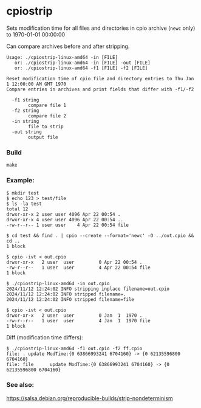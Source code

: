 cpiostrip
=========

Sets modification time for all files and directories in cpio archive (`newc` only) to 1970-01-01 00:00:00

Can compare archives before and after stripping.

```
Usage: ./cpiostrip-linux-amd64 -in [FILE]
   or: ./cpiostrip-linux-amd64 -in [FILE] -out [FILE]
   or: ./cpiostrip-linux-amd64 -f1 [FILE] -f2 [FILE]

Reset modification time of cpio file and directory entries to Thu Jan  1 12:00:00 AM GMT 1970
Compare entries in archives and print fields that differ with -f1/-f2

  -f1 string
    	compare file 1
  -f2 string
    	compare file 2
  -in string
    	file to strip
  -out string
    	output file
```

### Build

```shell
make
```

### Example:

```shell
$ mkdir test
$ echo 123 > test/file
$ ls -la test
total 12
drwxr-xr-x 2 user user 4096 Apr 22 00:54 .
drwxr-xr-x 4 user user 4096 Apr 22 00:54 ..
-rw-r--r-- 1 user user    4 Apr 22 00:54 file

$ cd test && find . | cpio --create --format='newc' -O ../out.cpio && cd ..
1 block

$ cpio -ivt < out.cpio
drwxr-xr-x   2 user  user         0 Apr 22 00:54 .
-rw-r--r--   1 user  user         4 Apr 22 00:54 file
1 block

$ ./cpiostrip-linux-amd64 -in out.cpio 
2024/11/12 12:24:02 INFO stripping inplace filename=out.cpio
2024/11/12 12:24:02 INFO stripped filename=.
2024/11/12 12:24:02 INFO stripped filename=file

$ cpio -ivt < out.cpio
drwxr-xr-x   2 user  user         0 Jan  1  1970 .
-rw-r--r--   1 user  user         4 Jan  1  1970 file
1 block
```

Diff (modification time differs):

```shell
$ ./cpiostrip-linux-amd64 -f1 out.cpio -f2 ff.cpio 
file: . update ModTime:{0 63866993241 6704160} -> {0 62135596800 6704160}       
file: file      update ModTime:{0 63866993241 6704160} -> {0 62135596800 6704160}
```

### See also:

https://salsa.debian.org/reproducible-builds/strip-nondeterminism
